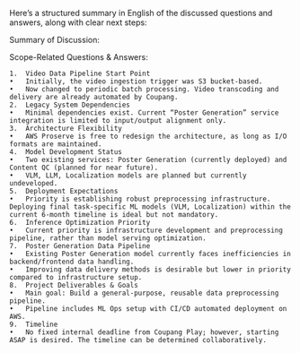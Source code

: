 Here’s a structured summary in English of the discussed questions and answers, along with clear next steps:

Summary of Discussion:

Scope-Related Questions & Answers:

	1.	Video Data Pipeline Start Point
	•	Initially, the video ingestion trigger was S3 bucket-based.
	•	Now changed to periodic batch processing. Video transcoding and delivery are already automated by Coupang.
	2.	Legacy System Dependencies
	•	Minimal dependencies exist. Current “Poster Generation” service integration is limited to input/output alignment only.
	3.	Architecture Flexibility
	•	AWS Proserve is free to redesign the architecture, as long as I/O formats are maintained.
	4.	Model Development Status
	•	Two existing services: Poster Generation (currently deployed) and Content QC (planned for near future).
	•	VLM, LLM, Localization models are planned but currently undeveloped.
	5.	Deployment Expectations
	•	Priority is establishing robust preprocessing infrastructure. Deploying final task-specific ML models (VLM, Localization) within the current 6-month timeline is ideal but not mandatory.
	6.	Inference Optimization Priority
	•	Current priority is infrastructure development and preprocessing pipeline, rather than model serving optimization.
	7.	Poster Generation Data Pipeline
	•	Existing Poster Generation model currently faces inefficiencies in backend/frontend data handling.
	•	Improving data delivery methods is desirable but lower in priority compared to infrastructure setup.
	8.	Project Deliverables & Goals
	•	Main goal: Build a general-purpose, reusable data preprocessing pipeline.
	•	Pipeline includes ML Ops setup with CI/CD automated deployment on AWS.
	9.	Timeline
	•	No fixed internal deadline from Coupang Play; however, starting ASAP is desired. The timeline can be determined collaboratively.
